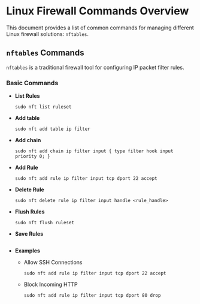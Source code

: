 # Linux Firewall Commands Overview

This document provides a list of common commands for managing different Linux firewall solutions: `nftables`.

## `nftables` Commands

`nftables` is a traditional firewall tool for configuring IP packet filter rules.

### Basic Commands
- **List Rules**
  ```
  sudo nft list ruleset
  ```

- **Add table**
  ```
  sudo nft add table ip filter
  ```

- **Add chain**
  ```
  sudo nft add chain ip filter input { type filter hook input priority 0; }
  ```
  
- **Add Rule**
  ```
  sudo nft add rule ip filter input tcp dport 22 accept
  ```
  
- **Delete Rule**
  ```
  sudo nft delete rule ip filter input handle <rule_handle>
  ```
  
- **Flush Rules**
  ```
  sudo nft flush ruleset
  ```
  
- **Save Rules**
  ```
  
  ```
  
- **Examples**
  - Allow SSH Connections
    ```
    sudo nft add rule ip filter input tcp dport 22 accept
    ```
  - Block Incoming HTTP
    ```
    sudo nft add rule ip filter input tcp dport 80 drop
    ```
